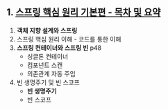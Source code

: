 ## 1. [스프링 핵심 원리 기본편 - 목차 및 요약](https://www.inflearn.com/course/%EC%8A%A4%ED%94%84%EB%A7%81-%ED%95%B5%EC%8B%AC-%EC%9B%90%EB%A6%AC-%EA%B8%B0%EB%B3%B8%ED%8E%B8)
1. **객체 지향 설계와 스프링**
2. 스프링 핵심 원리 이해 - 코드를 통한 이해
3. **스프링 컨테이너와 스프링 빈** p48
    - 싱글톤 컨테이너
    - 컴포넌트 스캔
    - 의존관계 자동 주입
4. 빈 생명주기 및 빈 스코프
    - **빈 생명주기**
    - 빈 스코프
